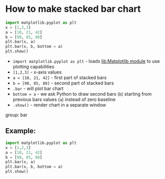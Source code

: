 # How to make stacked bar chart

```python
import matplotlib.pyplot as plt
x = [1,2,3]
a = [10, 21, 42]
b = [90, 85, 88]
plt.bar(x, a)
plt.bar(x, b, bottom = a)
plt.show()
```

- `import matplotlib.pyplot as plt` - loads [lib:Matplotlib module](python-matplotlib/how-to-install-matplotlib-python-lib-in-ubuntu-ubuntuversion) to use plotting capabilities
- `[1,2,3]` - x-axis values
- `a = [10, 21, 42]` - first part of stacked bars
- `b = [90, 85, 88]` - second part of stacked bars
- `.bar` - will plot bar chart
- `bottom = a` - we ask Python to draw second bars (`b`) starting from previous bars values (`a`) instead of zero baseline
- `.show()` - render chart in a separate window

group: bar

## Example: 
```python
import matplotlib.pyplot as plt
x = [1,2,3]
a = [10, 21, 42]
b = [90, 85, 88]
plt.bar(x, a)
plt.bar(x, b, bottom = a)
plt.show()
```

